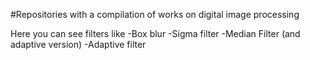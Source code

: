 #Repositories with a compilation of works on digital image processing

Here you can see filters like
-Box blur
-Sigma filter
-Median Filter (and adaptive version)
-Adaptive filter
